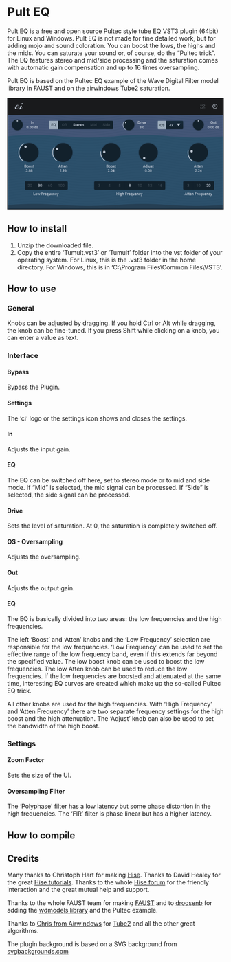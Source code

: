 # Pult EQ
Pult EQ is a free and open source Pultec style tube EQ VST3 plugin (64bit) for Linux and Windows. Pult EQ is not made for fine detailed work, but for adding mojo and sound coloration. You can boost the lows, the highs and the mids. You can saturate your sound or, of course, do the “Pultec trick”. The EQ features stereo and mid/side processing and the saturation comes with automatic gain compensation and up to 16 times oversampling.

Pult EQ is based on the Pultec EQ example of the Wave Digital Filter model library in FAUST and on the airwindows Tube2 saturation.

![Preview of the Pult EQ interface](pulteq.png)

## How to install
1. Unzip the downloaded file.
2. Copy the entire ‘Tumult.vst3’ or ‘Tumult’ folder into the vst folder of your operating system. For Linux, this is the .vst3 folder in the home directory. For Windows, this is in ‘C:\\Program Files\\Common Files\\VST3’.

## How to use
### General
Knobs can be adjusted by dragging. If you hold Ctrl or Alt while dragging, the knob can be fine-tuned. If you press Shift while clicking on a knob, you can enter a value as text.

### Interface
#### Bypass
Bypass the Plugin.

#### Settings
The ‘ci‘ logo or the settings icon shows and closes the settings.

#### In
Adjusts the input gain.

#### EQ
The EQ can be switched off here, set to stereo mode or to mid and side mode. If “Mid” is selected, the mid signal can be processed. If “Side” is selected, the side signal can be processed.

#### Drive
Sets the level of saturation. At 0, the saturation is completely switched off.

#### OS - Oversampling
Adjusts the oversampling.

#### Out
Adjusts the output gain.

#### EQ
The EQ is basically divided into two areas: the low frequencies and the high frequencies.

The left ‘Boost’ and ‘Atten’ knobs and the ‘Low Frequency’ selection are responsible for the low frequencies. ‘Low Frequency’ can be used to set the effective range of the low frequency band, even if this extends far beyond the specified value. The low boost knob can be used to boost the low frequencies. The low Atten knob can be used to reduce the low frequencies. If the low frequencies are boosted and attenuated at the same time, interesting EQ curves are created which make up the so-called Pultec EQ trick.

All other knobs are used for the high frequencies. With ‘High Frequency’ and ‘Atten Frequency’ there are two separate frequency settings for the high boost and the high attenuation. The ‘Adjust’ knob can also be used to set the bandwidth of the high boost.

### Settings
#### Zoom Factor
Sets the size of the UI.

#### Oversampling Filter
The ‘Polyphase’ filter has a low latency but some phase distortion in the high frequencies. The ‘FIR’ filter is phase linear but has a higher latency.

## How to compile

## Credits
Many thanks to Christoph Hart for making [Hise](https://github.com/christophhart/HISE). Thanks to David Healey for the great [Hise tutorials](https://www.youtube.com/@DHealey/featured). Thanks to the whole [Hise forum](https://forum.hise.audio/) for the friendly interaction and the great mutual help and support.

Thanks to the whole FAUST team for making [FAUST](https://github.com/grame-cncm/faust) and to [droosenb](https://github.com/droosenb) for adding the [wdmodels library](https://faustlibraries.grame.fr/libs/wdmodels/) and the Pultec example.

Thanks to [Chris from Airwindows](https://github.com/airwindows/airwindows) for [Tube2](https://www.airwindows.com/tube2/) and all the other great algorithms.

The plugin background is based on a SVG background from [svgbackgrounds.com](https://www.svgbackgrounds.com/set/free-svg-backgrounds-and-patterns/)